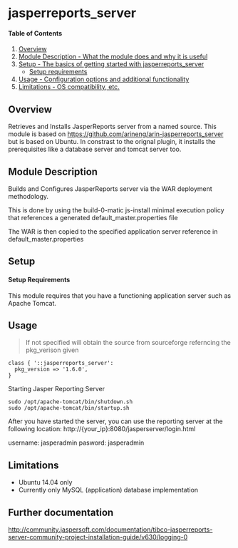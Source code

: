 # jasperreports_server

#### Table of Contents

1. [Overview](#overview)
2. [Module Description - What the module does and why it is useful](#module-description)
3. [Setup - The basics of getting started with jasperreports_server](#setup)
    * [Setup requirements](#setup-requirements)
4. [Usage - Configuration options and additional functionality](#usage)
5. [Limitations - OS compatibility, etc.](#limitations)

## Overview

Retrieves and Installs JasperReports server from a named source.
This module is based on https://github.com/arineng/arin-jasperreports_server but is based on Ubuntu. In constrast to the orignal plugin, it installs the prerequisites like a database server and tomcat server too.  

## Module Description

Builds and Configures JasperReports server via the WAR deployment methodology.

This is done by using the build-0-matic js-install minimal execution policy
that references a generated default_master.properties file

The WAR is then copied to the specified application server reference in default_master.properties


## Setup

#### Setup Requirements

This module requires that you have a functioning application server such as Apache Tomcat.

## Usage

> If not specified will obtain the source from sourceforge referncing the pkg_verison given 

````
class { '::jasperreports_server':
  pkg_version => '1.6.0',
}
````

Starting Jasper Reporting Server

````
sudo /opt/apache-tomcat/bin/shutdown.sh
sudo /opt/apache-tomcat/bin/startup.sh 
````

After you have started the server, you can use the reporting server at the following location:
http://{your_ip}:8080/jasperserver/login.html

username: jasperadmin
pasword: jasperadmin

## Limitations

* Ubuntu 14.04 only
* Currently only MySQL (application) database implementation 


## Further documentation
http://community.jaspersoft.com/documentation/tibco-jasperreports-server-community-project-installation-guide/v630/logging-0